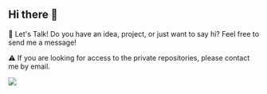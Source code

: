 ## Hi there 👋

💬 Let's Talk! 
Do you have an idea, project, or just want to say hi? Feel free to send me a message!

⚠️ If you are looking for access to the private repositories, please contact me by email.

![](https://komarev.com/ghpvc/?username=JCiscoHuerta&color=blue)
